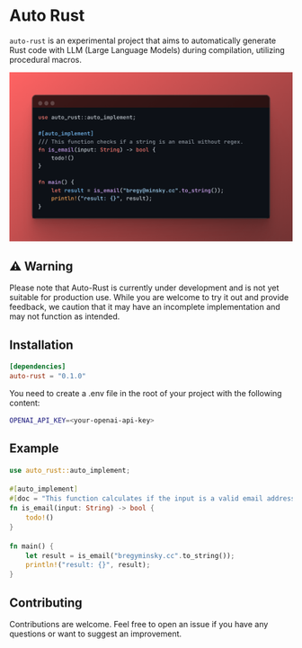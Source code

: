 # Auto Rust

`auto-rust` is an experimental project that aims to automatically generate Rust code with LLM (Large Language Models) during compilation, utilizing procedural macros.

<p align="center">
  <img width="640" src="public/auto_rust_example.png">
</p>

## ⚠️ Warning

Please note that Auto-Rust is currently under development and is not yet suitable for production use. While you are welcome to try it out and provide feedback, we caution that it may have an incomplete implementation and may not function as intended.

## Installation

```toml
[dependencies]
auto-rust = "0.1.0"
```

You need to create a .env file in the root of your project with the following content:

```bash
OPENAI_API_KEY=<your-openai-api-key>
```

## Example

```rust
use auto_rust::auto_implement;

#[auto_implement]
#[doc = "This function calculates if the input is a valid email address without use regex."]
fn is_email(input: String) -> bool {
    todo!()
}

fn main() {
    let result = is_email("bregyminsky.cc".to_string());
    println!("result: {}", result);
}
```

## Contributing

Contributions are welcome. Feel free to open an issue if you have any questions or want to suggest an improvement.
